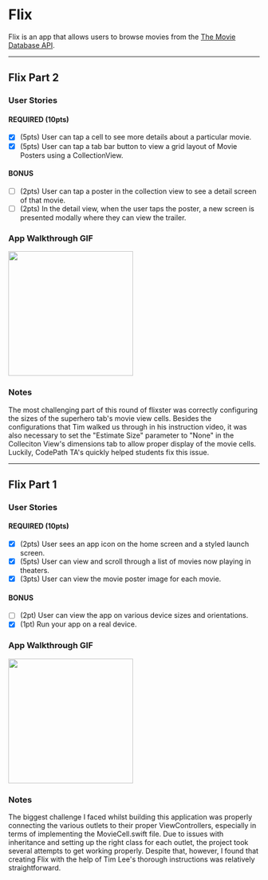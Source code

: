 # Flix

Flix is an app that allows users to browse movies from the [The Movie Database API](http://docs.themoviedb.apiary.io/#).

---
## Flix Part 2

### User Stories

#### REQUIRED (10pts)
- [x] (5pts) User can tap a cell to see more details about a particular movie.
- [x] (5pts) User can tap a tab bar button to view a grid layout of Movie Posters using a CollectionView.

#### BONUS
- [ ] (2pts) User can tap a poster in the collection view to see a detail screen of that movie.
- [ ] (2pts) In the detail view, when the user taps the poster, a new screen is presented modally where they can view the trailer.

### App Walkthrough GIF

<img src="https://i.imgur.com/qMv9WXl.mp4" width=250><br>

### Notes
The most challenging part of this round of flixster was correctly configuring the sizes of the superhero tab's movie view cells. 
Besides the configurations that Tim walked us through in his instruction video, it was also necessary to set the "Estimate Size"
parameter to "None" in the Colleciton View's dimensions tab to allow proper display of the movie cells. Luckily, CodePath TA's
quickly helped students fix this issue.

____________________________________________________________________

## Flix Part 1

### User Stories

#### REQUIRED (10pts)
- [x] (2pts) User sees an app icon on the home screen and a styled launch screen.
- [x] (5pts) User can view and scroll through a list of movies now playing in theaters.
- [x] (3pts) User can view the movie poster image for each movie.

#### BONUS
- [ ] (2pt) User can view the app on various device sizes and orientations.
- [x] (1pt) Run your app on a real device.

### App Walkthrough GIF

<img src="https://media1.giphy.com/media/wYImVHYDSCQ6IhJ586/giphy.gif" width=250><br>

### Notes
The biggest challenge I faced whilst building this application was properly connecting the various outlets to their proper ViewControllers,
especially in terms of implementing the MovieCell.swift file. Due to issues with inheritance and setting up the right class for each outlet,
the project took several attempts to get working properly. Despite that, however, I found that creating Flix with the help of Tim Lee's thorough
instructions was relatively straightforward. 
